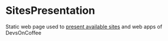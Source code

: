 # SitesPresentation
Static web page used to [present available sites](http://sites.devsoncoffee.com) and web apps of DevsOnCoffee
